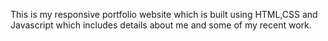 This is my responsive portfolio website which is built using HTML,CSS and Javascript which includes details about me and some of my recent work.
